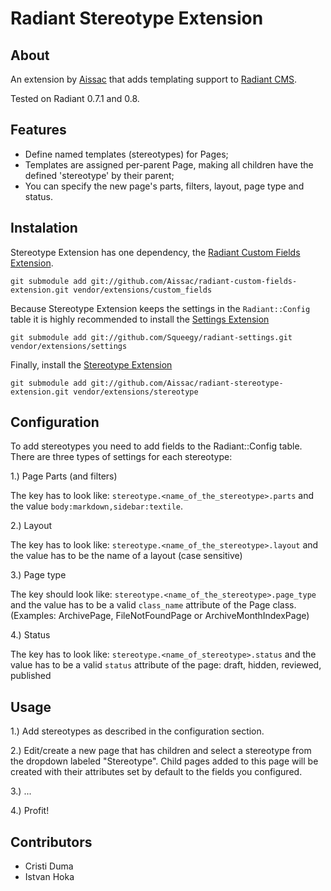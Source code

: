 Radiant Stereotype Extension
===

About
---

An extension by [Aissac][aissac] that adds templating support to [Radiant CMS][radiant].

Tested on Radiant 0.7.1 and 0.8.
 
Features
---

* Define named templates (stereotypes) for Pages;
* Templates are assigned per-parent Page, making all children have the defined 'stereotype' by their parent;
* You can specify the new page's parts, filters, layout, page type and status.

Instalation
---

Stereotype Extension has one dependency, the [Radiant Custom Fields Extension][rcfe].

    git submodule add git://github.com/Aissac/radiant-custom-fields-extension.git vendor/extensions/custom_fields

Because Stereotype Extension keeps the settings in the `Radiant::Config` table it is highly recommended to install the [Settings Extension][rse]
  
    git submodule add git://github.com/Squeegy/radiant-settings.git vendor/extensions/settings
    
Finally, install the [Stereotype Extension][rste]

    git submodule add git://github.com/Aissac/radiant-stereotype-extension.git vendor/extensions/stereotype
    
Configuration
---

To add stereotypes you need to add fields to the Radiant::Config table. There are three types of settings for each stereotype:

1.) Page Parts (and filters)

The key has to look like: `stereotype.<name_of_the_stereotype>.parts` and the value `body:markdown,sidebar:textile`.

2.) Layout

The key has to look like: `stereotype.<name_of_the_stereotype>.layout` and the value has to be the name of a layout (case sensitive)

3.) Page type

The key should look like: `stereotype.<name_of_the_stereotype>.page_type` and the value has to be a valid `class_name` attribute of the Page class. (Examples: ArchivePage, FileNotFoundPage or ArchiveMonthIndexPage)

4.) Status

The key has to look like: `stereotype.<name_of_stereotype>.status` and the value has to be a valid `status` attribute of the page: draft, hidden, reviewed, published

Usage
---

1.) Add stereotypes as described in the configuration section.

2.) Edit/create a new page that has children and select a stereotype from the dropdown labeled "Stereotype". Child pages added to this page will be created with their attributes set by default to the fields you configured.

3.) ...

4.) Profit!

Contributors
---

* Cristi Duma
* Istvan Hoka

[radiant]: http://radiantcms.org/
[aissac]: http://aissac.ro
[rste]: http://blog.aissac.ro/radiant/stereotype-extension
[rcfe]: http://blog.aissac.ro/radiant/custom-fields-extension
[rse]: http://github.com/Squeegy/radiant-settings/tree/master
